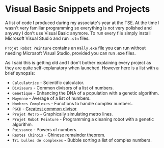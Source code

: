 # Visual Basic Snippets and Projects

A list of code I produced during my associate's year at the TSE. At the time I wasn't very familiar programming so everything is not very polished and anyway I don't use Visual Basic anymore. To run every file simply install Microsoft Visual Studio and run ``.sln`` files.

``Projet Robot Peinture`` contains an ``Wally.exe`` file you can run without needing Microsoft Visual Studio, provided you can run .exe files.

As I said this is getting old and I don't bother explaining every project as they are quite self-explanatory when launched. However here is a list with a brief synopsis:

- ``Calculatrice`` - Scientific calculator.
- ``Diviseurs`` - Common divisors of a list of numbers.
- ``Genetique`` - Enhancing the DNA of a population with a genetic algorithm.
- ``Moyenne`` - Average of a list of numbers.
- ``Nombres Complexes`` - Functions to handle complex numbers.
- ``PGCD`` - [Greatest common divisor](https://www.wikiwand.com/en/Greatest_common_divisor).
- ``Projet Metro`` - Graphically simulating metro lines.
- ``Projet Robot Peinture`` - Programming a cleaning robot with a genetic algorithm.
- ``Puissance`` - Powers of numbers.
- ``Restes Chinois`` - [Chinese remainder theorem](http://www.wikiwand.com/en/Chinese_remainder_theorem).
- ``Tri bulles de complexes`` - Bubble sorting a list of complex numbers.